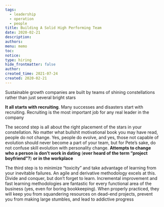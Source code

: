 ```yaml
---
tags:
  - leadership
  - operation
  - people
title: Building A Solid High Performing Team
date: 2020-02-21
description: 
authors: 
menu: memo
toc: 
notice: 
type: hiring
hide_frontmatter: false
author: 
created_time: 2021-07-24
created: 2020-02-21
---
```


Sustainable growth companies are built by teams of shining constellations rather than just several bright stars

**It all starts with recruiting**. Many successes and disasters start with recruiting. Recruiting is the most important job for any real leader in the company

The second step is all about the right placement of the stars in your constellation. No matter what bullshit motivational book you may have read, people do not change. Yes, people do evolve, and yes, those not capable of evolution should never become a part of your team, but for Pete’s sake, do not confuse skill evolution with personality change. **Attempts to change who a person is don’t work in dating** (**ever heard of the term “project boyfriend”?**) **or in the workplace**

The third step is to minimize “toxicity” and take advantage of learning from your inevitable failures. An agile and derivative methodology excels at this. Divide and conquer, but don’t forget to learn. Incremental improvement and fast learning methodologies are fantastic for every functional area of the business (yes, even for boring bookkeeping). When properly practiced, they will keep you from squandering resources on dead-end projects, prevent you from making large stumbles, and lead to addictive progress
